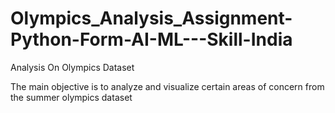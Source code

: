 # Olympics_Analysis_Assignment-Python-Form-AI-ML---Skill-India
Analysis On Olympics Dataset

The main objective is to analyze and visualize certain areas of concern from the summer olympics dataset
